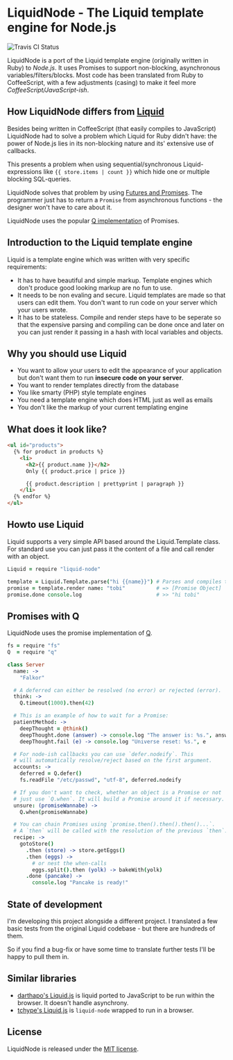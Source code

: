 # LiquidNode - The Liquid template engine for Node.js

![Travis CI Status](https://secure.travis-ci.org/sirlantis/liquid-node.png?branch=master)

LiquidNode is a port of the Liquid template engine (originally written in Ruby) to *Node.js*.
It uses Promises to support non-blocking, asynchronous variables/filters/blocks.
Most code has been translated from Ruby to CoffeeScript,
with a few adjustments (casing) to make it feel more *CoffeeScript/JavaScript-ish*.

## How LiquidNode differs from [Liquid](https://github.com/Shopify/liquid/)

Besides being written in CoffeeScript (that easily compiles to JavaScript)
LiquidNode had to solve a problem which Liquid for Ruby didn't have:
the power of Node.js lies in its non-blocking nature and its' extensive use of callbacks.

This presents a problem when using sequential/synchronous Liquid-expressions like `{{ store.items | count }}`
which hide one or multiple blocking SQL-queries.

LiquidNode solves that problem by using [Futures and Promises](http://en.wikipedia.org/wiki/Futures_and_promises).
The programmer just has to return a `Promise` from asynchronous functions -
the designer won't have to care about it.

LiquidNode uses the popular [Q implementation](https://github.com/kriskowal/q) of Promises.

## Introduction to the Liquid template engine

Liquid is a template engine which was written with very specific requirements:

* It has to have beautiful and simple markup. Template engines which don't produce good looking markup are no fun to use.
* It needs to be non evaling and secure. Liquid templates are made so that users can edit them. You don't want to run code on your server which your users wrote.
* It has to be stateless. Compile and render steps have to be seperate so that the expensive parsing and compiling can be done once and later on you can just render it passing in a hash with local variables and objects.

## Why you should use Liquid

* You want to allow your users to edit the appearance of your application but don't want them to run **insecure code on your server**.
* You want to render templates directly from the database
* You like smarty (PHP) style template engines
* You need a template engine which does HTML just as well as emails
* You don't like the markup of your current templating engine

## What does it look like?

```html
<ul id="products">
  {% for product in products %}
    <li>
      <h2>{{ product.name }}</h2>
      Only {{ product.price | price }}

      {{ product.description | prettyprint | paragraph }}
    </li>
  {% endfor %}
</ul>
```

## Howto use Liquid

Liquid supports a very simple API based around the Liquid.Template class.
For standard use you can just pass it the content of a file and call render with an object.

```coffeescript
Liquid = require "liquid-node"

template = Liquid.Template.parse("hi {{name}}") # Parses and compiles the template
promise = template.render name: "tobi"          # => [Promise Object]
promise.done console.log                        # >> "hi tobi"
```

## Promises with Q

LiquidNode uses the promise implementation of [Q](https://github.com/kriskowal/q).

```coffeescript
fs = require "fs"
Q  = require "q"

class Server
  name: ->
    "Falkor"

  # A deferred can either be resolved (no error) or rejected (error).
  think: ->
    Q.timeout(1000).then(42)

  # This is an example of how to wait for a Promise:
  patientMethod: ->
    deepThought = @think()
    deepThought.done (answer) -> console.log "The answer is: %s.", answer
    deepThought.fail (e) -> console.log "Universe reset: %s.", e

  # For node-ish callbacks you can use `defer.nodeify`. This
  # will automatically resolve/reject based on the first argument.
  accounts: ->
    deferred = Q.defer()
    fs.readFile "/etc/passwd", "utf-8", deferred.nodeify

  # If you don't want to check, whether an object is a Promise or not
  # just use `Q.when`. It will build a Promise around it if necessary.
  unsure: (promiseWannabe) ->
    Q.when(promiseWannabe)

  # You can chain Promises using `promise.then().then().then()...`.
  # A `then` will be called with the resolution of the previous `then`.
  recipe: ->
    gotoStore()
      .then (store) -> store.getEggs()
      .then (eggs) ->
        # or nest the when-calls
        eggs.split().then (yolk) -> bakeWith(yolk)
      .done (pancake) ->
        console.log "Pancake is ready!"
```

## State of development

I'm developing this project alongside a different project.
I translated a few basic tests from the original Liquid codebase -
but there are hundreds of them.

So if you find a bug-fix or have some time to translate further tests I'll be happy to pull them in.

## Similar libraries

* [darthapo's Liquid.js](https://github.com/darthapo/liquid.js) is liquid ported to JavaScript to be run within the browser. It doesn't handle asynchrony.
* [tchype's Liquid.js](https://github.com/tchype/liquid.js) is `liquid-node` wrapped to run in a browser.

## License

LiquidNode is released under the [MIT license](http://www.opensource.org/licenses/MIT).
